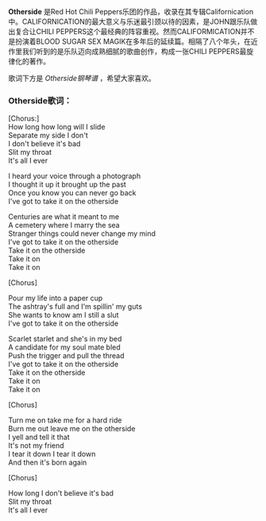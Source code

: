 

**Otherside** 是Red Hot Chili
Peppers乐团的作品，收录在其专辑Californication中。CALIFORNICATION的最大意义与乐迷最引颈以待的因素，是JOHN跟乐队做出复合让CHILI
PEPPERS这个最经典的阵容重视。然而CALIFORMICATION并不是扮演着BLOOD SUGAR SEX
MAGIK在多年后的延续篇。相隔了八个年头，在近作里我们听到的是乐队迈向成熟细腻的歌曲创作，构成一张CHILI PEPPERS最旋律化的著作。

歌词下方是 _Otherside钢琴谱_ ，希望大家喜欢。

### Otherside歌词：

[Chorus:]  
How long how long will I slide  
Separate my side I don't  
I don't believe it's bad  
Slit my throat  
It's all I ever

I heard your voice through a photograph  
I thought it up it brought up the past  
Once you know you can never go back  
I've got to take it on the otherside

Centuries are what it meant to me  
A cemetery where I marry the sea  
Stranger things could never change my mind  
I've got to take it on the otherside  
Take it on the otherside  
Take it on  
Take it on

[Chorus]

Pour my life into a paper cup  
The ashtray's full and I'm spillin' my guts  
She wants to know am I still a slut  
I've got to take it on the otherside

Scarlet starlet and she's in my bed  
A candidate for my soul mate bled  
Push the trigger and pull the thread  
I've got to take it on the otherside  
Take it on the otherside  
Take it on  
Take it on

[Chorus]

Turn me on take me for a hard ride  
Burn me out leave me on the otherside  
I yell and tell it that  
It's not my friend  
I tear it down I tear it down  
And then it's born again

[Chorus]

How long I don't believe it's bad  
Slit my throat  
It's all I ever


